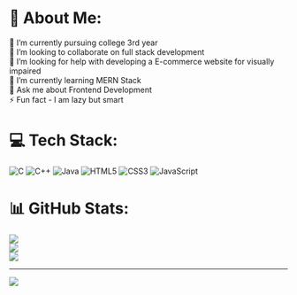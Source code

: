 # 💫 About Me:
🔭 I’m currently pursuing college 3rd year<br>
👯 I’m looking to collaborate on full stack development<br>
🤝 I’m looking for help with developing a E-commerce website for visually impaired<br>
🌱 I’m currently learning MERN Stack<br>
💬 Ask me about Frontend Development<br>
⚡ Fun fact - I am lazy but smart


# 💻 Tech Stack:
![C](https://img.shields.io/badge/c-%2300599C.svg?style=for-the-badge&logo=c&logoColor=white) ![C++](https://img.shields.io/badge/c++-%2300599C.svg?style=for-the-badge&logo=c%2B%2B&logoColor=white) ![Java](https://img.shields.io/badge/java-%23ED8B00.svg?style=for-the-badge&logo=java&logoColor=white) ![HTML5](https://img.shields.io/badge/html5-%23E34F26.svg?style=for-the-badge&logo=html5&logoColor=white) ![CSS3](https://img.shields.io/badge/css3-%231572B6.svg?style=for-the-badge&logo=css3&logoColor=white) ![JavaScript](https://img.shields.io/badge/javascript-%23323330.svg?style=for-the-badge&logo=javascript&logoColor=%23F7DF1E)
# 📊 GitHub Stats:
![](https://github-readme-stats.vercel.app/api?username=SachinSamuel-CSBS&theme=react&hide_border=true&include_all_commits=false&count_private=false)<br/>
![](https://github-readme-streak-stats.herokuapp.com/?user=SachinSamuel-CSBS&theme=react&hide_border=true)<br/>
![](https://github-readme-stats.vercel.app/api/top-langs/?username=SachinSamuel-CSBS&theme=react&hide_border=true&include_all_commits=false&count_private=false&layout=compact)

---
[![](https://visitcount.itsvg.in/api?id=SachinSamuel-CSBS&icon=0&color=0)](https://visitcount.itsvg.in)
